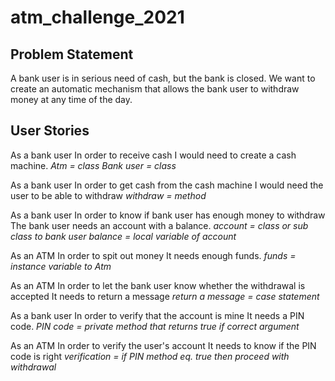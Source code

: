 # atm_challenge_2021

## Problem Statement
A bank user is in serious need of cash, but the bank is closed. 
We want to create an automatic mechanism that allows the bank user to withdraw money at any time of the day. 

## User Stories
As a bank user
In order to receive cash
I would need to create a cash machine.
*Atm = class*
*Bank user = class*

As a bank user
In order to get cash from the cash machine
I would need the user to be able to withdraw
*withdraw = method*

As a bank user
In order to know if bank user has enough money to withdraw
The bank user needs an account with a balance.
*account = class or sub class to bank user*
*balance = local variable of account*

As an ATM
In order to spit out money
It needs enough funds.
*funds = instance variable to Atm*

As an ATM
In order to let the bank user know whether the withdrawal is accepted
It needs to return a message 
*return a message = case statement*

As a bank user
In order to verify that the account is mine
It needs a PIN code.
*PIN code = private method that returns true if correct argument*

As an ATM
In order to verify the user's account
It needs to know if the PIN code is right
*verification = if PIN method eq. true then proceed with withdrawal*



